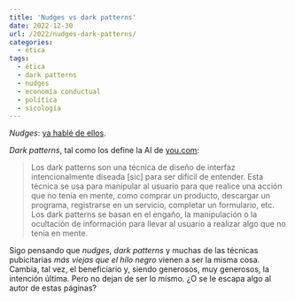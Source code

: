 ```yaml
---
title: 'Nudges vs dark patterns'
date: 2022-12-30
url: /2022/nudges-dark-patterns/
categories:
  - ética
tags:
  - ética
  - dark patterns
  - nudges
  - economía conductual
  - política
  - sicología
---
```


_Nudges_: [ya hablé de ellos](/2022/nudges).

_Dark patterns_, tal como los define la AI de [you.com](you.com):

> Los dark patterns son una técnica de diseño de interfaz intencionalmente diseada [sic] para ser difícil de entender. Esta técnica se usa para manipular al usuario para que realice una acción que no tenía en mente, como comprar un producto, descargar un programa, registrarse en un servicio, completar un formulario, etc. Los dark patterns se basan en el engaño, la manipulación o la ocultación de información para llevar al usuario a realizar algo que no tenía en mente.

Sigo pensando que _nudges_, _dark patterns_ y muchas de las técnicas pubicitarias _más viejas que el hilo negro_ vienen a ser la misma cosa. Cambia, tal vez, el beneficiario y, siendo generosos, muy generosos, la intención última. Pero no dejan de ser lo mismo. ¿O se le escapa algo al autor de estas páginas?